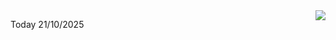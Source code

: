 <img align="right" src="https://media.giphy.com/media/M9gbBd9nbDrOTu1Mqx/giphy.gif">


Today 21/10/2025
